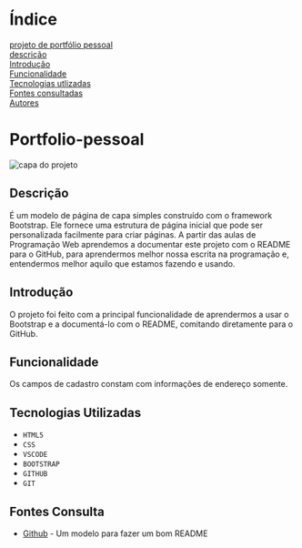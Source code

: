# Índice

[projeto de portfólio pessoal](#portfolio-pessoal)  
[descrição](#descri%C3%A7%C3%A3o)  
[Introdução](#introdu%C3%A7%C3%A3o)  
[Funcionalidade](l#funcionalidades)  
[Tecnologias utlizadas](#tecnologias-utilizadas)  
[Fontes consultadas](#fontes-consultadas)  
[Autores](#autores)  
 
# Portfolio-pessoal
![capa do projeto](capa.png)

## Descrição 
É um modelo de página de capa simples construído com o framework Bootstrap. Ele fornece uma estrutura de página inicial que pode ser personalizada facilmente para criar páginas. A partir das aulas de Programação Web aprendemos a documentar este projeto com o README para o GitHub, para aprendermos melhor nossa escrita na programação e, entendermos melhor aquilo que estamos fazendo e usando.
## Introdução
O projeto foi feito com a principal funcionalidade de aprendermos a usar o Bootstrap e a documentá-lo com o README, comitando diretamente para o GitHub.

## Funcionalidade

 

Os campos de cadastro constam com informações de endereço somente.

 

## Tecnologias Utilizadas

* ``HTML5``
* ``CSS``
* ``VSCODE``
* ``BOOTSTRAP``
* ``GITHUB``
* ``GIT``

## Fontes Consulta
* [Github](https://gist.github.com/lohhans/f8da0b147550df3f96914d3797e9fb89) - Um modelo para fazer um bom README

 
